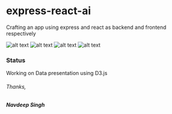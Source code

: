# express-react-ai
Crafting an app using express and react as backend and frontend respectively

![alt text](http://i.imgur.com/2HCHi1W.png "Step 1 Screen")
![alt text](http://i.imgur.com/UHDdDO0.png "Step 2 Screen")
![alt text](http://i.imgur.com/1ZdPC2d.png "Pulled latest Tweets and Posts")
![alt text](http://i.imgur.com/lgzzMog.png "Step 3 Screen")


### Status
Working on Data presentation using D3.js

###### Thanks, ######
__*Navdeep Singh*__


